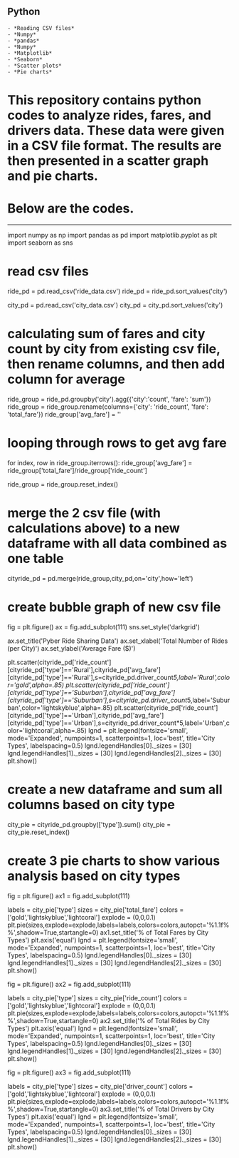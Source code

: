 ## Python
    - *Reading CSV files*
    - *Numpy*
    - *pandas*
    - *Numpy*
    - *Matplotlib*
    - *Seaborn*    
    - *Scatter plots*
    - *Pie charts*

    

# This repository contains python codes to analyze rides, fares, and drivers data.  These data were given in a CSV file format.  The results are then presented in a scatter graph and pie charts.

# Below are the codes.

--------------

import numpy as np
import pandas as pd
import matplotlib.pyplot as plt
import seaborn as sns

# read csv files
ride_pd = pd.read_csv('ride_data.csv')
ride_pd = ride_pd.sort_values('city')

city_pd = pd.read_csv('city_data.csv')
city_pd = city_pd.sort_values('city')

# calculating sum of fares and city count by city from existing csv file, then rename columns, and then add column for average
ride_group = ride_pd.groupby('city').agg({'city':'count', 'fare': 'sum'})
ride_group = ride_group.rename(columns={'city': 'ride_count', 'fare': 'total_fare'})
ride_group['avg_fare'] = ''

# looping through rows to get avg fare
for index, row in ride_group.iterrows():
    ride_group['avg_fare'] = ride_group['total_fare']/ride_group['ride_count']

ride_group = ride_group.reset_index()

# merge the 2 csv file (with calculations above) to a new dataframe with all data combined as one table
cityride_pd = pd.merge(ride_group,city_pd,on='city',how='left')

# create bubble graph of new csv file
fig = plt.figure()
ax = fig.add_subplot(111)
sns.set_style('darkgrid')

ax.set_title('Pyber Ride Sharing Data')
ax.set_xlabel('Total Number of Rides (per City)')
ax.set_ylabel('Average Fare ($)')

plt.scatter(cityride_pd['ride_count'][cityride_pd['type']=='Rural'],cityride_pd['avg_fare'][cityride_pd['type']=='Rural'],s=cityride_pd.driver_count*5,label='Rural',color='gold',alpha=.85)
plt.scatter(cityride_pd['ride_count'][cityride_pd['type']=='Suburban'],cityride_pd['avg_fare'][cityride_pd['type']=='Suburban'],s=cityride_pd.driver_count*5,label='Suburban',color='lightskyblue',alpha=.85)
plt.scatter(cityride_pd['ride_count'][cityride_pd['type']=='Urban'],cityride_pd['avg_fare'][cityride_pd['type']=='Urban'],s=cityride_pd.driver_count*5,label='Urban',color='lightcoral',alpha=.85)
lgnd = plt.legend(fontsize='small', mode='Expanded', numpoints=1, scatterpoints=1, loc='best', title='City Types', labelspacing=0.5)
lgnd.legendHandles[0]._sizes = [30]
lgnd.legendHandles[1]._sizes = [30]
lgnd.legendHandles[2]._sizes = [30]
plt.show()

# create a new dataframe and sum all columns based on city type
city_pie = cityride_pd.groupby(['type']).sum()
city_pie = city_pie.reset_index()

# create 3 pie charts to show various analysis based on city types
fig = plt.figure()
ax1 = fig.add_subplot(111)

labels = city_pie['type']
sizes = city_pie['total_fare']
colors = ['gold','lightskyblue','lightcoral']
explode = (0,0,0.1)
plt.pie(sizes,explode=explode,labels=labels,colors=colors,autopct='%1.1f%%',shadow=True,startangle=0)
ax1.set_title('% of Total Fares by City Types')
plt.axis('equal')
lgnd = plt.legend(fontsize='small', mode='Expanded', numpoints=1, scatterpoints=1, loc='best', title='City Types', labelspacing=0.5)
lgnd.legendHandles[0]._sizes = [30]
lgnd.legendHandles[1]._sizes = [30]
lgnd.legendHandles[2]._sizes = [30]
plt.show()

fig = plt.figure()
ax2 = fig.add_subplot(111)

labels = city_pie['type']
sizes = city_pie['ride_count']
colors = ['gold','lightskyblue','lightcoral']
explode = (0,0,0.1)
plt.pie(sizes,explode=explode,labels=labels,colors=colors,autopct='%1.1f%%',shadow=True,startangle=0)
ax2.set_title('% of Total Rides by City Types')
plt.axis('equal')
lgnd = plt.legend(fontsize='small', mode='Expanded', numpoints=1, scatterpoints=1, loc='best', title='City Types', labelspacing=0.5)
lgnd.legendHandles[0]._sizes = [30]
lgnd.legendHandles[1]._sizes = [30]
lgnd.legendHandles[2]._sizes = [30]
plt.show()

fig = plt.figure()
ax3 = fig.add_subplot(111)

labels = city_pie['type']
sizes = city_pie['driver_count']
colors = ['gold','lightskyblue','lightcoral']
explode = (0,0,0.1)
plt.pie(sizes,explode=explode,labels=labels,colors=colors,autopct='%1.1f%%',shadow=True,startangle=0)
ax3.set_title('% of Total Drivers by City Types')
plt.axis('equal')
lgnd = plt.legend(fontsize='small', mode='Expanded', numpoints=1, scatterpoints=1, loc='best', title='City Types', labelspacing=0.5)
lgnd.legendHandles[0]._sizes = [30]
lgnd.legendHandles[1]._sizes = [30]
lgnd.legendHandles[2]._sizes = [30]
plt.show()
